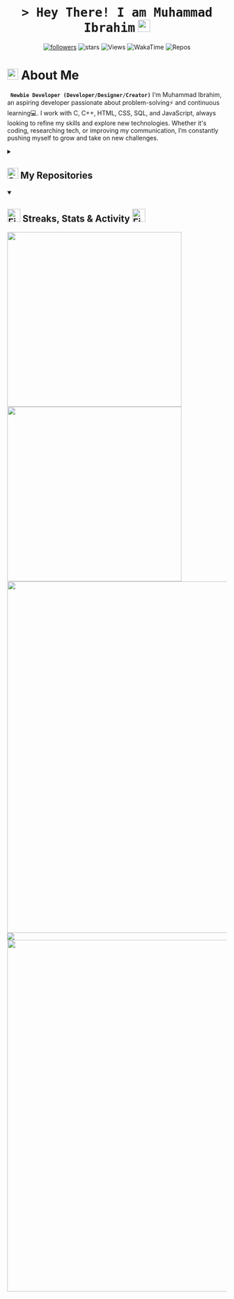 <!-- Header Animated Image BEGIN -->
<p align="center"> 
  <h1 align="center">
    <samp>&gt; Hey There! I am <b>Muhammad Ibrahim</b></samp>
  <img src="https://media.giphy.com/media/hvRJCLFzcasrR4ia7z/giphy.gif" width="28">
</h1>
<!--
![Landing Image](https://github.com/maybethemuhammadibrahim/Website-Portfolio/blob/main/src/assets/img/logo/welcome.png)
</p>
<!-- Header Animated Image END -->
<!-- Social badges section -->
<!-- Badges with custom icons - https://github.com/DenverCoder1/custom-icon-badges -->
<!-- View counter - https://komarev.com -->
<!-- https://custom-icon-badges.demolab.com-->


<p align="center">
  <a href="https://github.com/maybethemuhammadibrahim?tab=followers">
    <img alt="followers" title="Follow me on Github" src="https://custom-icon-badges.demolab.com/github/followers/maybethemuhammadibrahim?color=FF0000&style=for-the-badge&logo=person-add&labelColor=000000&logoColor=white&label=Follow"/></a>
    <img alt="stars" title="stars" src="https://custom-icon-badges.demolab.com/github/stars/maybethemuhammadibrahim?logo=star&style=for-the-badge&color=FF0000&labelColor=000000"/>
    <img alt="Views" title="Views" src="https://komarev.com/ghpvc/?username=maybethemuhammadibrahim&style=for-the-badge&color=00000F"/>
    <img alt="WakaTime" title="WakaTime" src="https://wakatime.com/badge/user/a7712081-caba-4e50-9f41-e59067e77902.svg?&logoColor=white&style=for-the-badge&color=00000F"/>
    <img alt="Repos" title="Repos" src="https://custom-icon-badges.demolab.com/badge/-maybethemuhammadibrahim.com-black?logo=package&logoColor=white&style=for-the-badge"/>
<p/>


<!-- About Me Text BEGIN -->
# <img src="https://raw.githubusercontent.com/Tarikul-Islam-Anik/Animated-Fluent-Emojis/master/Emojis/Smilies/Grinning%20Cat.png" alt="Grinning Cat" width="25" height="25" /> About Me
**` Newbie Developer (Developer/Designer/Creator)`**
I’m Muhammad Ibrahim, an aspiring developer passionate about problem-solving⚡ and continuous learning💻. I work with C, C++, HTML, CSS, SQL, and JavaScript, always looking to refine my skills and explore new technologies. Whether it's coding, researching tech, or improving my communication, I’m constantly pushing myself to grow and take on new challenges.


<!-- About Me Text BEGIN -->

<details>
  <summary><h2><img src="https://raw.githubusercontent.com/Tarikul-Islam-Anik/Animated-Fluent-Emojis/master/Emojis/Smilies/Smiling%20Cat%20with%20Heart-Eyes.png" alt="Smiling Cat with Heart-Eyes" width="25" height="25" />  My Repositories</h2></summary>

| 8-Bit ALU ( In Progress )                            | Airline Management System ( In Progress )                                    | Grocery Store Website Frontend                                |
| ------------------------------------------------------------ | ------------------------------------------------------------ | ------------------------------------------------------------ |
| [![Repository]([https://github.com/maybethemuhammadibrahim/NextJS-Portify](https://github.com/maybethemuhammadibrahim/DLD_Project))]([https://github.com/maybethemuhammadibrahim/NextJS-Portify](https://github.com/maybethemuhammadibrahim/DLD_Project)) | [![Repository](https://github.com/maybethemuhammadibrahim/Airline_Management_System)](https://github.com/maybethemuhammadibrahim/RetroVerse-Batocera-Theme) | [![Showcase](https://github.com/maybethemuhammadibrahim/GamingScrapper/blob/main/Showcase_Github.png)](https://github.com/maybethemuhammadibrahim/GamePriceTracker) |

</details>





<details open>  
  <summary><h2><img src="https://user-images.githubusercontent.com/74038190/216122041-518ac897-8d92-4c6b-9b3f-ca01dcaf38ee.png" alt="Fire Emoji" width="30" height="30"> Streaks, Stats & Activity <img src="https://user-images.githubusercontent.com/74038190/216122041-518ac897-8d92-4c6b-9b3f-ca01dcaf38ee.png" alt="Fire Emoji" width="30" height="30"></h2></summary>
    <!-- https://github.com/anuraghazra/github-readme-stats // Github Stats-->
  <img align="center" width="400" src="https://github-readme-stats.vercel.app/api?username=maybethemuhammadibrahim&hide_border=true&title_color=FFFFFF&show_icons=true&icon_color=FF0000&ring_color=FF0000&bg_color=000000&text_color=FFFFFF&rank_icon=github" />
    <!-- https://github.com/DenverCoder1/github-readme-streak-stats // Streaks Stats -->
    <img align="center" width="400" src="https://github-readme-streak-stats-eight.vercel.app/?user=maybethemuhammadibrahim&theme=highcontrast&currStreakNum=FF0000&fire=FF0000&card_height=205&currStreakLabel=FF0000&ring=FF0000&border=000000" />
    <br/>
    <!-- https://github.com/Ashutosh00710/github-readme-activity-graph // Graph-Koordinaten -->
<img width="805" src="https://github-readme-activity-graph.vercel.app/graph?username=maybethemuhammadibrahim&theme=high-contrast&hide_border=true&area_color=FF0000&area=true&point=FF0000&line=FF0000&" />
    <!-- https://github.com/anuraghazra/github-readme-stats // Most Used Language-->
    <img align="center" src="https://github-readme-stats.vercel.app/api/top-langs/?username=maybethemuhammadibrahim&layout=compact&text_color=FFFFFF&bg_color=000000&card_width=805&hide_border=true&title_color=FF0000" />
    <br/>
    <!-- https://github.com/anuraghazra/github-readme-stats // WakaTime Stats-->
<img align="center" width="805" src="https://github-readme-stats.vercel.app/api/wakatime?username=gylansalih&theme=midnight-purple&card_width=805&title_color=FF0000&bg_color=000000&layout=default&hide_border=true&text_color=FFFFFF" />
</p>
</details>


